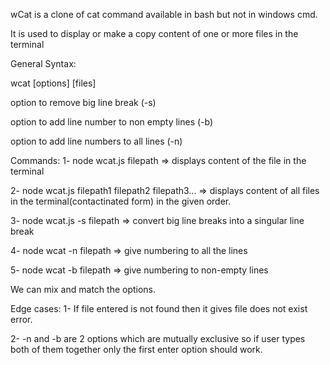 wCat is a clone of cat command available in bash but not in windows cmd.

It is used to display or make a copy content of one or more files in the terminal 

General Syntax:

wcat [options] [files]

option to remove big line break (-s)

option to add line number to non empty lines (-b)

option to add line numbers to all lines (-n) 

Commands:
1- node wcat.js filepath => displays content of the file in the terminal 

2- node wcat.js filepath1 filepath2 filepath3... => displays content of all files in the terminal(contactinated form) in the given order.

3- node wcat.js -s filepath => convert big line breaks into a singular line break

4- node wcat -n filepath => give numbering to all the lines 

5- node wcat -b filepath => give numbering to non-empty lines

We can mix and match the options.

Edge cases:
1- If file entered is not found then it gives file does not exist error.

2- -n and -b are 2 options which are mutually exclusive so if user types both of them together only the first enter option should work.
